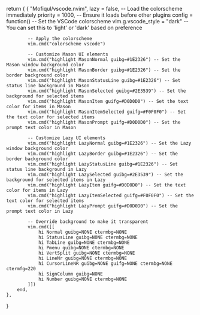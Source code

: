 return {
	{
		"Mofiqul/vscode.nvim",
		lazy = false, -- Load the colorscheme immediately
		priority = 1000, -- Ensure it loads before other plugins
		config = function()
			-- Set the VSCode colorscheme
			vim.g.vscode_style = "dark" -- You can set this to 'light' or 'dark' based on preference

			-- Apply the colorscheme
			vim.cmd("colorscheme vscode")

			-- Customize Mason UI elements
			vim.cmd("highlight MasonNormal guibg=#1E2326") -- Set the Mason window background color
			vim.cmd("highlight MasonBorder guibg=#1E2326") -- Set the border background color
			vim.cmd("highlight MasonStatusLine guibg=#1E2326") -- Set status line background in Mason
			vim.cmd("highlight MasonSelected guibg=#2E3539") -- Set the background for selected items
			vim.cmd("highlight MasonItem guifg=#D0D0D0") -- Set the text color for items in Mason
			vim.cmd("highlight MasonItemSelected guifg=#F0F0F0") -- Set the text color for selected items
			vim.cmd("highlight MasonPrompt guifg=#D0D0D0") -- Set the prompt text color in Mason

			-- Customize Lazy UI elements
			vim.cmd("highlight LazyNormal guibg=#1E2326") -- Set the Lazy window background color
			vim.cmd("highlight LazyBorder guibg=#1E2326") -- Set the border background color
			vim.cmd("highlight LazyStatusLine guibg=#1E2326") -- Set status line background in Lazy
			vim.cmd("highlight LazySelected guibg=#2E3539") -- Set the background for selected items in Lazy
			vim.cmd("highlight LazyItem guifg=#D0D0D0") -- Set the text color for items in Lazy
			vim.cmd("highlight LazyItemSelected guifg=#F0F0F0") -- Set the text color for selected items
			vim.cmd("highlight LazyPrompt guifg=#D0D0D0") -- Set the prompt text color in Lazy

			-- Override background to make it transparent
			vim.cmd([[
                hi Normal guibg=NONE ctermbg=NONE
                hi StatusLine guibg=NONE ctermbg=NONE
                hi TabLine guibg=NONE ctermbg=NONE
                hi Pmenu guibg=NONE ctermbg=NONE
                hi VertSplit guibg=NONE ctermbg=NONE
                hi LineNr guibg=NONE ctermbg=NONE
                hi CursorLineNR guibg=NONE guifg=NONE ctermbg=NONE ctermfg=220
                hi SignColumn guibg=NONE
                hi Number guibg=NONE ctermbg=NONE
            ]])
		end,
	},
}
